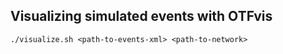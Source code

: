 ## Visualizing simulated events with OTFvis ##

```
./visualize.sh <path-to-events-xml> <path-to-network>
```